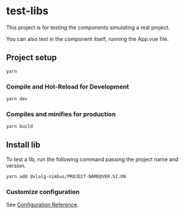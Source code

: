 # test-libs

This project is for testing the components simulating a real project.

You can also test in the component itself, running the App.vue file.

## Project setup

```bash
yarn
```

### Compile and Hot-Reload for Development

```bash
yarn dev
```

### Compiles and minifies for production

```bash
yarn build
```

## Install lib

To test a lib, run the following command passing the project name and version.

```bash
yarn add @vlalg-nimbus/PROJECT-NAME@VER.SI.ON
```

### Customize configuration

See [Configuration Reference](https://cli.vuejs.org/config/).
